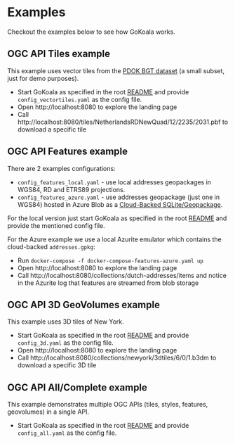 # Examples

Checkout the examples below to see how GoKoala works.

## OGC API Tiles example

This example uses vector tiles from the [PDOK BGT dataset](https://www.pdok.nl/introductie/-/article/basisregistratie-grootschalige-topografie-bgt-) (a small subset, just for demo purposes). 

- Start GoKoala as specified in the root [README](../README.md#run) 
  and provide `config_vectortiles.yaml` as the config file.
- Open http://localhost:8080 to explore the landing page
- Call http://localhost:8080/tiles/NetherlandsRDNewQuad/12/2235/2031.pbf to download a specific tile

## OGC API Features example

There are 2 examples configurations:
- `config_features_local.yaml` - use local addresses geopackages in WGS84, RD and ETRS89 projections.
- `config_features_azure.yaml` - use addresses geopackage (just one in WGS84) hosted in Azure Blob as a [Cloud-Backed SQLite/Geopackage](https://sqlite.org/cloudsqlite/doc/trunk/www/index.wiki).

For the local version just start GoKoala as specified in the root [README](../README.md#run)
and provide the mentioned config file.

For the Azure example we use a local Azurite emulator which contains the cloud-backed `addresses.gpkg`:
- Run `docker-compose -f docker-compose-features-azure.yaml up`
- Open http://localhost:8080 to explore the landing page
- Call http://localhost:8080/collections/dutch-addresses/items and notice in the Azurite log that features are streamed from blob storage

## OGC API 3D GeoVolumes example

This example uses 3D tiles of New York.

- Start GoKoala as specified in the root [README](../README.md#run)
  and provide `config_3d.yaml` as the config file.
- Open http://localhost:8080 to explore the landing page
- Call http://localhost:8080/collections/newyork/3dtiles/6/0/1.b3dm to download a specific 3D tile

## OGC API All/Complete example

This example demonstrates multiple OGC APIs (tiles, styles, features, geovolumes) in a single API.

- Start GoKoala as specified in the root [README](../README.md#run)
  and provide `config_all.yaml` as the config file.